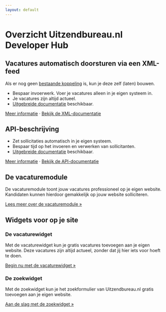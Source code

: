 ```yaml
---
layout: default
---
```


# Overzicht Uitzendbureau.nl Developer Hub

## Vacatures automatisch doorsturen via een XML-feed

Als er nog geen [bestaande koppeling](/jobs-xml/integration-partners.html) is, kun je deze zelf (laten) bouwen.

* Bespaar invoerwerk. Voer je vacatures alleen in je eigen systeem in.
* Je vacatures zijn altijd actueel.
* [Uitgebreide documentatie](/jobs-xml/doc) beschikbaar.

[Meer informatie](/jobs-xml) &middot; [Bekijk de XML-documentatie](/jobs-xml/doc)

## API-beschrijving

* Zet sollicitaties automatisch in je eigen systeem.
* Bespaar tijd op het invoeren en verwerken van sollicitanten.
* [Uitgebreide documentatie](/api/doc.html) beschikbaar.

[Meer informatie](/api) &middot; [Bekijk de API-documentatie](/api/doc.html)

## De vacaturemodule

De vacaturemodule toont jouw vacatures professioneel op je eigen website. Kandidaten kunnen hierdoor gemakkelijk op jouw website solliciteren.

[Lees meer over de vacaturemodule &raquo;](/vacaturemodule.html)

## Widgets voor op je site

### De vacaturewidget

Met de vacaturewidget kun je gratis vacatures toevoegen aan je eigen website. Deze vacatures zijn altijd actueel, zonder dat jij hier iets voor hoeft te doen.

[Begin nu met de vacaturewidget &raquo;](/widgets/vacaturewidget.html)

### De zoekwidget

Met de zoekwidget kun je het zoekformulier van Uitzendbureau.nl gratis toevoegen aan je eigen website.

[Aan de slag met de zoekwidget &raquo;](/widgets/zoekwidget.html)
